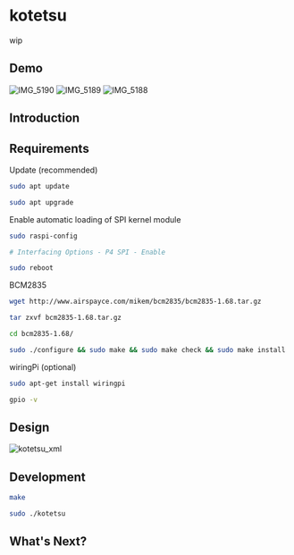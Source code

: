 # kotetsu

wip

## Demo

![IMG_5190](https://user-images.githubusercontent.com/46537987/151684689-d26080f0-e15d-479a-b8f1-a48a87c5b144.jpg)
![IMG_5189](https://user-images.githubusercontent.com/46537987/151684695-60c187ae-a488-49db-99dd-8d8c69d13cb4.jpg)
![IMG_5188](https://user-images.githubusercontent.com/46537987/151684697-881ef347-b77e-42bd-8be1-c1a8f06b7331.jpg)

## Introduction

## Requirements

Update (recommended)
```bash
sudo apt update

sudo apt upgrade
```

Enable automatic loading of SPI kernel module
```bash
sudo raspi-config

# Interfacing Options - P4 SPI - Enable

sudo reboot
```

BCM2835
```bash
wget http://www.airspayce.com/mikem/bcm2835/bcm2835-1.68.tar.gz

tar zxvf bcm2835-1.68.tar.gz

cd bcm2835-1.68/

sudo ./configure && sudo make && sudo make check && sudo make install
```

wiringPi (optional)
```bash
sudo apt-get install wiringpi

gpio -v
```

## Design
![kotetsu_xml](https://user-images.githubusercontent.com/46537987/151235465-79709578-8311-4fe6-a960-31c8aee52772.png)

## Development

```bash
make

sudo ./kotetsu
```

## What's Next?
